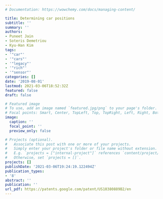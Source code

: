 ```yaml
---
# Documentation: https://wowchemy.com/docs/managing-content/

title: Determining car positions
subtitle: ''
summary: ''
authors:
- Puneet Jain
- Soteris Demetriou
- Kyu-Han Kim
tags:
- '"car"'
- '"cars"'
- '"legacy"'
- '"rich"'
- '"sensor"'
categories: []
date: '2019-08-01'
lastmod: 2021-03-06T18:52:32Z
featured: false
draft: false

# Featured image
# To use, add an image named `featured.jpg/png` to your page's folder.
# Focal points: Smart, Center, TopLeft, Top, TopRight, Left, Right, BottomLeft, Bottom, BottomRight.
image:
  caption: ''
  focal_point: ''
  preview_only: false

# Projects (optional).
#   Associate this post with one or more of your projects.
#   Simply enter your project's folder or file name without extension.
#   E.g. `projects = ["internal-project"]` references `content/project/deep-learning/index.md`.
#   Otherwise, set `projects = []`.
projects: []
publishDate: '2021-03-06T19:24:19.122494Z'
publication_types:
- '8'
abstract: ''
publication: ''
url_pdf: https://patents.google.com/patent/US10380889B2/en
---
```

